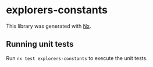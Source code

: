 # explorers-constants

This library was generated with [Nx](https://nx.dev).

## Running unit tests

Run `nx test explorers-constants` to execute the unit tests.
